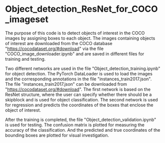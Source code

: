 # Object_detection_ResNet_for_COCO_imageset

The purpose of this code is to detect objects of interest in the COCO images by assigning boxes to each object. The images containing objects of interest are downloaded from the COCO database "https://cocodataset.org/#download" via the file "COCO_image_downloader.ipynb" and are saved in different files for training and testing.

Two different networks are used in the file "Object_detection_training.ipynb" for object detection. The PyTorch DataLoader is used to load the images and the corresponding annotations in the file "instances_train2017.json".  The file "instances_train2017.json" can be downloaded from "https://cocodataset.org/#download". The first network is based on the ResNet structure, where the user can specify whether there should be a skipblock and is used for object classification. The second network is used for regression and predicts the coordinates of the boxes that enclose the object of interest.

After the training is completed, the file "Object_detection_validation.ipynb" is used for testing. The confusion matrix is plotted for measuring the accuracy of the classification. And the predicted and true coordinates of the bounding boxes are plotted for visual investigation.
